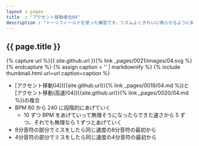 ```yaml
---
layout : pages
title  : "アクセント移動複合04"
description : "トーンフィールドを使った練習です。リズムよくきれいに鳴らせるように練習しましょう。途中で8分音符になります。"
---
```


## {{ page.title }}

{% capture url %}{{ site.github.url }}{% link _pages/0021/images/04.svg %}{% endcapture %}
{% assign caption = '' | markdownify %}
{% include thumbnail.html url=url caption=caption %}

* [アクセント移動04]({{site.github.url}}{% link _pages/0019/04.md %})と[アクセント移動(高速)04]({{site.github.url}}{% link _pages/0020/04.md %})の複合
* BPM 80 から 240 に段階的にあげていく
  * 10 ずつ BPM をあげていって無理そうになったらできた速さから 5 ずつ、それでも無理なら 1 ずつとあげていく
* 8分音符の部分でミスをしたら同じ速度の8分音符の最初から
* 4分音符の部分でミスをしたら同じ速度の4分音符の最初から